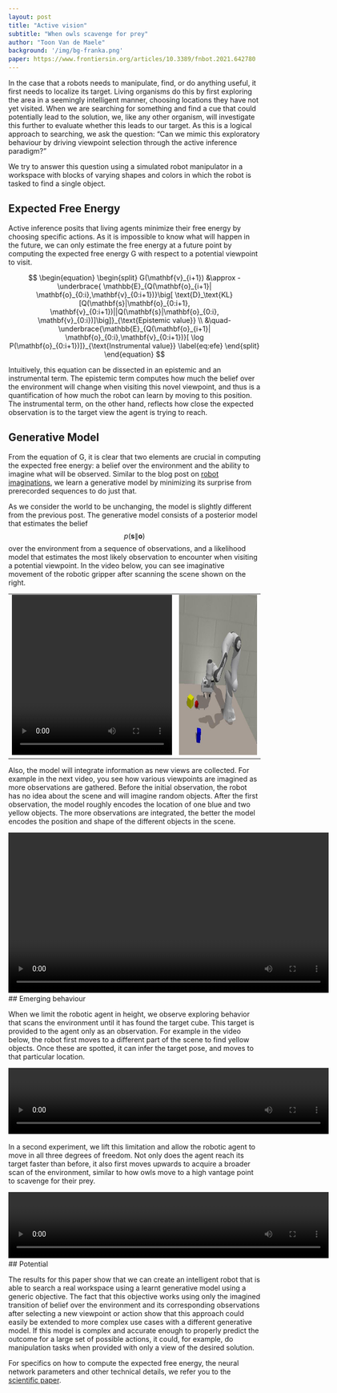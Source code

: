 ```yaml
---
layout: post
title: "Active vision"
subtitle: "When owls scavenge for prey"
author: "Toon Van de Maele"
background: '/img/bg-franka.png'
paper: https://www.frontiersin.org/articles/10.3389/fnbot.2021.642780
---
```


In the case that a robots needs to manipulate, find, or do anything useful, it first needs to localize its target. Living organisms do this by first exploring the area in a seemingly intelligent manner, choosing locations they have not yet visited. When we are searching for something and find a cue that could potentially lead to the solution, we, like any other organism, will investigate this further to evaluate whether this leads to our target. As this is a logical approach to searching, we ask the question: “Can we mimic this exploratory behaviour by driving viewpoint selection through the active inference paradigm?”

We try to answer this question using a simulated robot manipulator in a workspace with blocks of varying shapes and colors in which the robot is tasked to find a single object.


## Expected Free Energy

Active inference posits that living agents minimize their free energy by choosing specific actions. As it is impossible to know what will happen in the future, we can only estimate the free energy at a future point by computing the expected free energy G with respect to a potential viewpoint to visit.

$$
    \begin{equation}
        \begin{split}
        G(\mathbf{v}_{i+1})
        &\approx
            -\underbrace{
            \mathbb{E}_{Q(\mathbf{o}_{i+1}| \mathbf{o}_{0:i},\mathbf{v}_{0:i+1})}\big[
            \text{D}_\text{KL}[Q(\mathbf{s}|\mathbf{o}_{0:i+1}, \mathbf{v}_{0:i+1})||Q(\mathbf{s}|\mathbf{o}_{0:i}, \mathbf{v}_{0:i})]\big]}_{\text{Epistemic value}} \\
            &\quad-
            \underbrace{\mathbb{E}_{Q(\mathbf{o}_{i+1}| \mathbf{o}_{0:i},\mathbf{v}_{0:i+1})}[
            \log P(\mathbf{o}_{0:i+1})]}_{\text{Instrumental value}}
        \label{eq:efe}
        \end{split}
    \end{equation}
$$


Intuitively, this equation can be dissected in an epistemic and an instrumental term. The epistemic term computes how much the belief over the environment will change when visiting this novel viewpoint, and thus is a quantification of how much the robot can learn by moving to this position. The instrumental term, on the other hand, reflects how close the expected observation is to the target view the agent is trying to reach.

## Generative Model

From the equation of G, it is clear that two elements are crucial in computing the expected free energy: a belief over the environment and the ability to imagine what will be observed.  Similar to the blog post on [robot imaginations](https://thesmartrobot.github.io/2020/08/13/robot-navigation.html), we learn a generative model by minimizing its surprise from prerecorded sequences to do just that.

As we consider the world to be unchanging, the model is slightly different from the previous post. The generative model consists of a posterior model that estimates the belief $$p(\mathbf{s}\|\mathbf{o})$$ over the environment from a sequence of observations, and a likelihood model that estimates the most likely observation to encounter when visiting a potential viewpoint. In the video below, you can see imaginative movement of the robotic gripper after scanning the scene shown on the right.

<table>
<tr>
<td>
<video width="320" height="320" controls>
  <source src="/video/04_robot_imaginations.mp4" type="video/mp4">
Your browser does not support the video tag.
</video>
</td>
<td>
<img width="320" height="320" src="/img/04_scene.jpeg">
</td>
</tr>
</table>

Also, the model will integrate information as new views are collected. For example in the next video, you see how various viewpoints are imagined as more observations are gathered. Before the initial observation, the robot has no idea about the scene and will imagine random objects. After the first observation, the model roughly encodes the location of one blue and two yellow objects. The more observations are integrated, the better the model encodes the position and shape of the different objects in the scene.

<video width="640" height="320" controls>
  <source src="/video/04_reconstructions.mp4" type="video/mp4">
Your browser does not support the video tag.
</video>

<br/>
## Emerging behaviour

When we limit the robotic agent in height, we observe exploring behavior that scans the environment until it has found the target cube. This target is provided to the agent only as an observation. For example in the video below, the robot first moves to a different part of the scene to find yellow objects. Once these are spotted, it can infer the target pose, and moves to that particular location.

<video width="640" height="132" controls>
  <source src="/video/04_active_vision_2d.mp4" type="video/mp4">
Your browser does not support the video tag.
</video>

In a second experiment, we lift this limitation and allow the robotic agent to move in all three degrees of freedom. Not only does the agent reach its target faster than before, it also first moves upwards to acquire a broader scan of the environment, similar to how owls move to a high vantage point to scavenge for their prey.

<video width="640" height="132" controls>
  <source src="/video/04_active_vision.mp4" type="video/mp4">
Your browser does not support the video tag.
</video>

<br/>
## Potential

The results for this paper show that we can create an intelligent robot that is able to search a real workspace using a learnt generative model using a generic objective. The fact that this objective works using only the imagined transition of belief over the environment and its corresponding observations after selecting a new viewpoint or action show that this approach could easily be extended to more complex use cases with a different generative model. If this model is complex and accurate enough to properly predict the outcome for a large set of possible actions, it could, for example, do manipulation tasks when provided with only a view of the desired solution.

For specifics on how to compute the expected free energy, the neural network parameters and other technical details, we refer you to the [scientific paper](https://www.frontiersin.org/articles/10.3389/fnbot.2021.642780).



